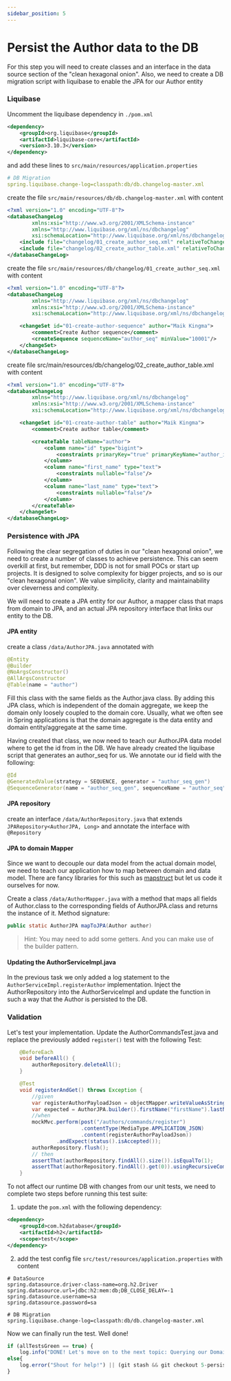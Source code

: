 ```yaml
---
sidebar_position: 5
---
```


# Persist the Author data to the DB
For this step you will need to create classes and an interface in the data source section of the "clean hexagonal 
onion". Also, we need to create a DB migration script with liquibase to enable the JPA for our Author entity

### Liquibase
Uncomment the liquibase dependency in ``./pom.xml`` 

```xml
<dependency>
    <groupId>org.liquibase</groupId>
    <artifactId>liquibase-core</artifactId>
    <version>3.10.3</version>
</dependency>
```

and add these lines to ``src/main/resources/application.properties``

```yaml
# DB Migration
spring.liquibase.change-log=classpath:db/db.changelog-master.xml
```
create the file ``src/main/resources/db/db.changelog-master.xml`` with content

```xml
<?xml version="1.0" encoding="UTF-8"?>
<databaseChangeLog
        xmlns:xsi="http://www.w3.org/2001/XMLSchema-instance"
        xmlns="http://www.liquibase.org/xml/ns/dbchangelog"
        xsi:schemaLocation="http://www.liquibase.org/xml/ns/dbchangelog http://www.liquibase.org/xml/ns/dbchangelog/dbchangelog-latest.xsd">
    <include file="changelog/01_create_author_seq.xml" relativeToChangelogFile="true"/>
    <include file="changelog/02_create_author_table.xml" relativeToChangelogFile="true"/>
</databaseChangeLog>
```

create the file ``src/main/resources/db/changelog/01_create_author_seq.xml`` with content

```xml
<?xml version="1.0" encoding="UTF-8"?>
<databaseChangeLog
        xmlns="http://www.liquibase.org/xml/ns/dbchangelog"
        xmlns:xsi="http://www.w3.org/2001/XMLSchema-instance"
        xsi:schemaLocation="http://www.liquibase.org/xml/ns/dbchangelog http://www.liquibase.org/xml/ns/dbchangelog/dbchangelog-3.6.xsd">

    <changeSet id="01-create-author-sequence" author="Maik Kingma">
        <comment>Create Author sequence</comment>
        <createSequence sequenceName="author_seq" minValue="10001"/>
    </changeSet>
</databaseChangeLog>
```

create file src/main/resources/db/changelog/02_create_author_table.xml with content

```xml
<?xml version="1.0" encoding="UTF-8"?>
<databaseChangeLog
        xmlns="http://www.liquibase.org/xml/ns/dbchangelog"
        xmlns:xsi="http://www.w3.org/2001/XMLSchema-instance"
        xsi:schemaLocation="http://www.liquibase.org/xml/ns/dbchangelog http://www.liquibase.org/xml/ns/dbchangelog/dbchangelog-3.6.xsd">

    <changeSet id="01-create-author-table" author="Maik Kingma">
        <comment>Create author table</comment>

        <createTable tableName="author">
            <column name="id" type="bigint">
                <constraints primaryKey="true" primaryKeyName="author_id_pk" nullable="false"/>
            </column>
            <column name="first_name" type="text">
                <constraints nullable="false"/>
            </column>
            <column name="last_name" type="text">
                <constraints nullable="false"/>
            </column>
        </createTable>
    </changeSet>
</databaseChangeLog>
```

### Persistence with JPA
Following the clear segregation of duties in our "clean hexagonal onion", we need to create a number of classes to 
achieve persistence. This can seem overkill at first, but remember, DDD is not for small POCs or start up projects. 
It is designed to solve complexity for bigger projects, and so is our "clean hexagonal onion". We value simplicity,
clarity and maintainability over cleverness and complexity.

We will need to create a JPA entity for our Author, a mapper class that maps from domain to JPA, and an actual JPA 
repository interface that links our entity to the DB.

#### JPA entity
create a class ``/data/AuthorJPA.java`` annotated with

```java
@Entity
@Builder
@NoArgsConstructor()
@AllArgsConstructor
@Table(name = "author")
```
Fill this class with the same fields as the Author.java class. By adding this JPA class, which is independent of 
the domain aggregate, we keep the domain only loosely coupled to the domain core. Usually, what we often see in Spring 
applications is that the domain aggregate is the data entity and domain entity/aggregate at the same time.

Having created that class, we now need to teach our AuthorJPA data model where to get the id from in the DB. We have 
already created the liquibase script that generates an author_seq for us.
We annotate our id field with the following:
```java
@Id
@GeneratedValue(strategy = SEQUENCE, generator = "author_seq_gen")
@SequenceGenerator(name = "author_seq_gen", sequenceName = "author_seq", allocationSize = 1)
```

#### JPA repository
create an interface ``/data/AuthorRepository.java`` that extends ``JPARepository<AuthorJPA, Long>`` and annotate 
the interface with ``@Repository``

#### JPA to domain Mapper
Since we want to decouple our data model from the actual domain model, we need to teach our application how to map between 
domain and data model. There are fancy libraries for this such as [mapstruct](https://mapstruct.org/) but let us code 
it ourselves for now.

Create a class ``/data/AuthorMapper.java`` with a method that maps all fields of Author.class to the 
corresponding fields of AuthorJPA.class and returns the instance of it.
Method signature:
```java
public static AuthorJPA mapToJPA(Author author)
```

> Hint: You may need to add some getters. And you can make use of the builder pattern.

#### Updating the AuthorServiceImpl.java
In the previous task we only added a log statement to the ``AuthorServiceImpl.registerAuthor`` implementation.
Inject the AuthorRepository into the AuthorServiceImpl and update the function in such a way that the Author is persisted to the DB.


### Validation
Let's test your implementation. Update the AuthorCommandsTest.java and replace the previously added ``register()`` test 
with the following Test:

```java
    @BeforeEach
    void beforeAll() {
        authorRepository.deleteAll();
    }

    @Test
    void registerAndGet() throws Exception {
        //given
        var registerAuthorPayloadJson = objectMapper.writeValueAsString(new RegisterAuthorPayload("firstName", "lastName"));
        var expected = AuthorJPA.builder().firstName("firstName").lastName("lastName").build();
        //when
        mockMvc.perform(post("/authors/commands/register")
                        .contentType(MediaType.APPLICATION_JSON)
                        .content(registerAuthorPayloadJson))
                .andExpect(status().isAccepted());
        authorRepository.flush();
        // then
        assertThat(authorRepository.findAll().size()).isEqualTo(1);
        assertThat(authorRepository.findAll().get(0)).usingRecursiveComparison().ignoringFields("id").isEqualTo(expected);
    }
```

To not affect our runtime DB with changes from our unit tests, we need to complete two steps before running this test 
suite:

1. update the ``pom.xml`` with the following dependency:
```xml
<dependency>
    <groupId>com.h2database</groupId>
    <artifactId>h2</artifactId>
    <scope>test</scope>
</dependency>
```
2. add the test config file ``src/test/resources/application.properties`` with content
```properties
# DataSource
spring.datasource.driver-class-name=org.h2.Driver
spring.datasource.url=jdbc:h2:mem:db;DB_CLOSE_DELAY=-1
spring.datasource.username=sa
spring.datasource.password=sa

# DB Migration
spring.liquibase.change-log=classpath:db/db.changelog-master.xml
```

Now we can finally run the test. Well done!

```javascript
if (allTestsGreen == true) {
    log.info("DONE! Let's move on to the next topic: Querying our Domain.")}
else{
    log.error("Shout for help!") || (git stash && git checkout 5-persist-author-data-done)
}
```







